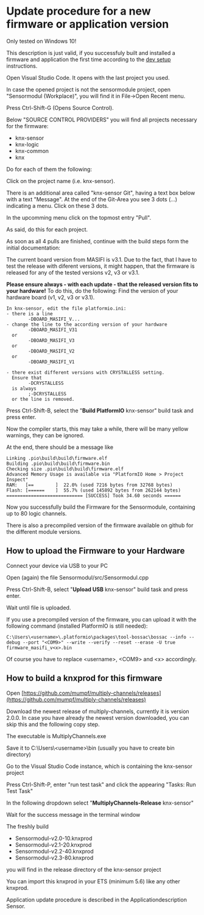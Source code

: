 # Update procedure for a new firmware or application version

Only tested on Windows 10!

This description is just valid, if you successfuly built and installed a firmware and application the first time according to the [dev setup](https://github.com/mumpf/knx-sensor/blob/release/doc/knx-dev-setup.md) instructions.

Open Visual Studio Code. It opens with the last project you used.

In case the opened project is not the sensormodule project, open "Sensormodul (Workplace)", you will find it in File->Open Recent menu.

Press Ctrl-Shift-G (Opens Source Control).

Below "SOURCE CONTROL PROVIDERS" you will find all projects necessary for the firmware:

* knx-sensor
* knx-logic
* knx-common
* knx

Do for each of them the following:

Click on the project name (i.e. knx-sensor).

There is an additional area called "knx-sensor Git", having a text box below with a text "Message". At the end of the Git-Area you see 3 dots (...) indicating a menu. Click on these 3 dots.

In the upcomming menu click on the topmost entry "Pull".

As said, do this for each project.

As soon as all 4 pulls are finished, continue with the build steps form the initial documentation:

The current board version from MASIFI is v3.1. Due to the fact, that I have to test the release with diferent versions, it might happen, that the firmware is released for any of the tested versions v2, v3 or v3.1.

**Please ensure always - with each update - that the released version fits to your hardware!** To do this, do the following:
Find the version of your hardware board (v1, v2, v3 or v3.1). 

    In knx-sensor, edit the file platformio.ini:  
    - there is a line 
            -DBOARD_MASIFI_V... 
    - change the line to the according version of your hardware
            -DBOARD_MASIFI_V31 
      or 
            -DBOARD_MASIFI_V3 
      or 
            -DBOARD_MASIFI_V2 
      or 
            -DBOARD_MASIFI_V1

    - there exist different versions with CRYSTALLESS setting.
      Ensure that
            -DCRYSTALLESS 
      is always  
            ;-DCRYSTALLESS
      or the line is removed.

Press Ctrl-Shift-B, select the "**Build PlatformIO** knx-sensor" build task and press enter.

Now the compiler starts, this may take a while, there will be many yellow warnings, they can be ignored.

At the end, there should be a message like

    Linking .pio\build\build\firmware.elf
    Building .pio\build\build\firmware.bin
    Checking size .pio\build\build\firmware.elf
    Advanced Memory Usage is available via "PlatformIO Home > Project Inspect"
    RAM:   [==        ]  22.0% (used 7216 bytes from 32768 bytes)
    Flash: [======    ]  55.7% (used 145892 bytes from 262144 bytes)
    ============================ [SUCCESS] Took 34.60 seconds ======

Now you successfully build the Firmware for the Sensormodule, containing up to 80 logic channels.

There is also a precompiled version of the firmware available on github for the different module versions.

## How to upload the Firmware to your Hardware

Connect your device via USB to your PC

Open (again) the file Sensormodul/src/Sensormodul.cpp

Press Ctrl-Shift-B, select "**Upload USB** knx-sensor" build task and press enter.

Wait until file is uploaded.

If you use a precompiled version of the firmware, you can upload it with the following command (installed PlatformIO is still needed):

    C:\Users\<username>\.platformio\packages\tool-bossac\bossac --info --debug --port "<COM9>" --write --verify --reset --erase -U true firmware_masifi_v<x>.bin

Of course you have to replace \<username\>, \<COM9\> and \<x\> accordingly.

## How to build a knxprod for this firmware

Open [https://github.com/mumpf/multiply-channels/releases](https://github.com/mumpf/multiply-channels/releases)

Download the newest release of multiply-channels, currently it is version 2.0.0. In case you have already the newest version downloaded, you can skip this and the following copy step.

The executable is MultiplyChannels.exe

Save it to C:\Users\\\<username>\bin (usually you have to create bin directory)

Go to the Visual Studio Code instance, which is containing the knx-sensor project

Press Ctrl-Shift-P, enter "run test task" and click the appearing "Tasks: Run Test Task"

In the following dropdown select "**MultiplyChannels-Release** knx-sensor"

Wait for the success message in the terminal window

The freshly build

* Sensormodul-v2.0-10.knxprod
* Sensormodul-v2.1-20.knxprod
* Sensormodul-v2.2-40.knxprod
* Sensormodul-v2.3-80.knxprod

you will find in the release directory of the knx-sensor project

You can import this knxprod in your ETS (minimum 5.6) like any other knxprod.

Application update procedure is described in the Applicationdescription Sensor.
